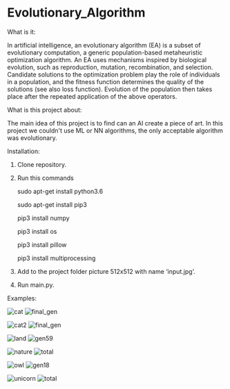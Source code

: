 # Evolutionary_Algorithm
What is it:

In artificial intelligence, an evolutionary algorithm (EA) is a subset of evolutionary computation, a generic population-based metaheuristic optimization algorithm. An EA uses mechanisms inspired by biological evolution, such as reproduction, mutation, recombination, and selection. Candidate solutions to the optimization problem play the role of individuals in a population, and the fitness function determines the quality of the solutions (see also loss function). Evolution of the population then takes place after the repeated application of the above operators. 

What is this project about:

The main idea of this project is to find can an AI create a piece of art. In this project we couldn't use ML or NN algorithms, the only acceptable algorithm was evolutionary.

Installation:

1) Clone repository.

2) Run this commands

	sudo apt-get install python3.6
	
	sudo apt-get install pip3
	
	pip3 install numpy
	
	pip3 install os
	
	pip3 install pillow
	
	pip3 install multiprocessing

3) Add to the project folder picture 512x512 with name ‘input.jpg’.

4) Run main.py.

Examples:

![cat](https://user-images.githubusercontent.com/24194911/55813610-b9129180-5af5-11e9-8644-5e7c91ddd301.jpg)
![final_gen](https://user-images.githubusercontent.com/24194911/55813678-d7788d00-5af5-11e9-99cd-cccbb8fc4b53.jpg)

![cat2](https://user-images.githubusercontent.com/24194911/55813707-eb23f380-5af5-11e9-8b7a-1ee3a35d81b9.jpg)
![final_gen](https://user-images.githubusercontent.com/24194911/55813745-00008700-5af6-11e9-9226-f1fe08d3bd0e.jpg)

![land](https://user-images.githubusercontent.com/24194911/55813790-16a6de00-5af6-11e9-9aa6-112e938da3b6.jpg)
![gen59](https://user-images.githubusercontent.com/24194911/55813848-2e7e6200-5af6-11e9-933f-0b3d156aa1ec.jpg)

![nature](https://user-images.githubusercontent.com/24194911/55813927-4bb33080-5af6-11e9-9ac2-e15fbc3111c6.jpg)
![total](https://user-images.githubusercontent.com/24194911/55813968-5ec60080-5af6-11e9-826e-a11f15b63a1a.jpg)

![owl](https://user-images.githubusercontent.com/24194911/55814009-72716700-5af6-11e9-8fc5-4667eeb20d39.jpg)
![gen18](https://user-images.githubusercontent.com/24194911/55814041-7c936580-5af6-11e9-875a-82538a76dab2.jpg)

![unicorn](https://user-images.githubusercontent.com/24194911/55814080-8b7a1800-5af6-11e9-8336-4bfeef5e1df0.jpg)
![total](https://user-images.githubusercontent.com/24194911/55814100-9634ad00-5af6-11e9-9af7-fa7ccc01f3d2.jpg)
